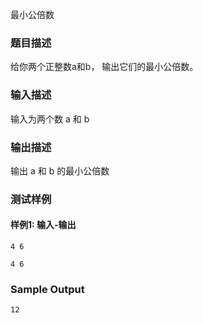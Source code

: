 最小公倍数

### 题目描述

给你两个正整数a和b， 输出它们的最小公倍数。

### 输入描述

输入为两个数 a 和 b

### 输出描述

输出 a 和 b 的最小公倍数

### 测试样例

#### 样例1: 输入-输出

```
4 6
```

```
4 6
```

### Sample Output

```
12
```
